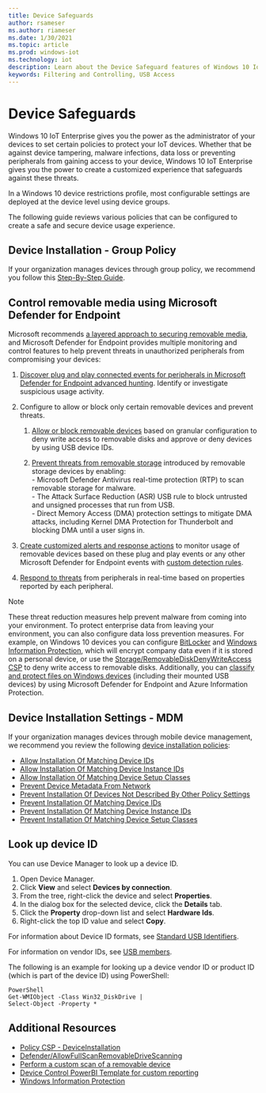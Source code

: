 ```yaml
---
title: Device Safeguards
author: rsameser
ms.author: riameser
ms.date: 1/30/2021
ms.topic: article
ms.prod: windows-iot
ms.technology: iot
description: Learn about the Device Safeguard features of Windows 10 IoT Enterprise.
keywords: Filtering and Controlling, USB Access
---
```


# Device Safeguards
Windows 10 IoT Enterprise gives you the power as the administrator of your devices to set certain policies to protect your IoT devices. Whether that be against device tampering, malware infections, data loss or preventing peripherals from gaining access to your device, Windows 10 IoT Enterprise gives you the power to create a customized experience that safeguards against these threats.

In a Windows 10 device restrictions profile, most configurable settings are deployed at the device level using device groups.

The following guide reviews various policies that can be configured to create a safe and secure device usage experience.

## Device Installation - Group Policy
If your organization manages devices through group policy, we recommend you follow this [Step-By-Step Guide](https://docs.microsoft.com/previous-versions/dotnet/articles/bb530324(v=msdn.10)).


## Control removable media using Microsoft Defender for Endpoint
Microsoft recommends [a layered approach to securing removable media](https://aka.ms/devicecontrolblog), and Microsoft Defender for Endpoint provides multiple monitoring and control features to help prevent threats in unauthorized peripherals from compromising your devices:

1. [Discover plug and play connected events for peripherals in Microsoft Defender for Endpoint advanced hunting](https://docs.microsoft.com/windows/security/threat-protection/device-control/control-usb-devices-using-intune#discover-plug-and-play-connected-events). Identify or investigate suspicious usage activity.

2. Configure to allow or block only certain removable devices and prevent threats.
    1. [Allow or block removable devices](https://docs.microsoft.com/windows/security/threat-protection/device-control/control-usb-devices-using-intune#allow-or-block-removable-devices) based on granular configuration to deny write access to removable disks and approve or deny devices by using USB device IDs.

    2. [Prevent threats from removable storage](https://docs.microsoft.com/windows/security/threat-protection/device-control/control-usb-devices-using-intune#prevent-threats-from-removable-storage) introduced by removable storage devices by enabling:  
           - Microsoft Defender Antivirus real-time protection (RTP) to scan removable storage for malware.  
           - The Attack Surface Reduction (ASR) USB rule to block untrusted and unsigned processes that run from USB.  
           - Direct Memory Access (DMA) protection settings to mitigate DMA attacks, including Kernel DMA Protection for Thunderbolt and blocking DMA until a user signs in.  
           
3. [Create customized alerts and response actions](https://docs.microsoft.com/windows/security/threat-protection/device-control/control-usb-devices-using-intune#create-customized-alerts-and-response-actions) to monitor usage of removable devices based on these plug and play events or any other Microsoft Defender for Endpoint events with [custom detection rules](https://docs.microsoft.com/windows/security/threat-protection/microsoft-defender-atp/custom-detection-rules).

4. [Respond to threats](https://docs.microsoft.com/windows/security/threat-protection/device-control/control-usb-devices-using-intune#respond-to-threats) from peripherals in real-time based on properties reported by each peripheral.

>[!Note]
>These threat reduction measures help prevent malware from coming into your environment. To protect enterprise data from leaving your environment, you can also configure data loss prevention measures. For example, on Windows 10 devices you can configure [BitLocker](https://docs.microsoft.com/windows/security/information-protection/bitlocker/bitlocker-overview) and [Windows Information Protection](https://docs.microsoft.com/windows/security/information-protection/windows-information-protection/create-wip-policy-using-intune-azure), which will encrypt company data even if it is stored on a personal device, or use the [Storage/RemovableDiskDenyWriteAccess CSP](https://docs.microsoft.com/windows/client-management/mdm/policy-csp-storage#storage-removablediskdenywriteaccess) to deny write access to removable disks. Additionally, you can [classify and protect files on Windows devices](https://docs.microsoft.com/windows/security/threat-protection/windows-defender-atp/information-protection-in-windows-overview) (including their mounted USB devices) by using Microsoft Defender for Endpoint and Azure Information Protection.


## Device Installation Settings - MDM
If your organization manages devices through mobile device management, we recommend you review the following [device installation policies](https://docs.microsoft.com/windows/client-management/mdm/policy-csp-deviceinstallation):

* [Allow Installation Of Matching Device IDs](https://docs.microsoft.com/windows/client-management/mdm/policy-csp-deviceinstallation#deviceinstallation-allowinstallationofmatchingdeviceids)
* [Allow Installation Of Matching Device Instance IDs](https://docs.microsoft.com/windows/client-management/mdm/policy-csp-deviceinstallation#deviceinstallation-allowinstallationofmatchingdeviceinstanceids)
* [Allow Installation Of Matching Device Setup Classes](https://docs.microsoft.com/windows/client-management/mdm/policy-csp-deviceinstallation#deviceinstallation-allowinstallationofmatchingdevicesetupclasses)
* [Prevent Device Metadata From Network](https://docs.microsoft.com/windows/client-management/mdm/policy-csp-deviceinstallation#deviceinstallation-preventdevicemetadatafromnetwork)
* [Prevent Installation Of Devices Not Described By Other Policy Settings](https://docs.microsoft.com/windows/client-management/mdm/policy-csp-deviceinstallation#deviceinstallation-preventinstallationofdevicesnotdescribedbyotherpolicysettings)
* [Prevent Installation Of Matching Device IDs](https://docs.microsoft.com/windows/client-management/mdm/policy-csp-deviceinstallation#deviceinstallation-preventinstallationofmatchingdeviceids)
* [Prevent Installation Of Matching Device Instance IDs](https://docs.microsoft.com/windows/client-management/mdm/policy-csp-deviceinstallation#deviceinstallation-preventinstallationofmatchingdeviceinstanceids)
* [Prevent Installation Of Matching Device Setup Classes](https://docs.microsoft.com/windows/client-management/mdm/policy-csp-deviceinstallation#deviceinstallation-preventinstallationofmatchingdevicesetupclasses)


## Look up device ID
You can use Device Manager to look up a device ID.

1. Open Device Manager.
2. Click **View** and select **Devices by connection**.
3. From the tree, right-click the device and select **Properties**.
4. In the dialog box for the selected device, click the **Details** tab.
5. Click the **Property** drop-down list and select **Hardware Ids**.
6. Right-click the top ID value and select **Copy**.

For information about Device ID formats, see [Standard USB Identifiers](https://docs.microsoft.com/windows-hardware/drivers/install/standard-usb-identifiers).

For information on vendor IDs, see [USB members](https://www.usb.org/members).

The following is an example for looking up a device vendor ID or product ID (which is part of the device ID) using PowerShell:
```
PowerShell
Get-WMIObject -Class Win32_DiskDrive |
Select-Object -Property *
```

## Additional Resources  
* [Policy CSP - DeviceInstallation](https://docs.microsoft.com/windows/client-management/mdm/policy-csp-deviceinstallation)
* [Defender/AllowFullScanRemovableDriveScanning](https://docs.microsoft.com/windows/client-management/mdm/policy-csp-defender#defender-allowfullscanremovabledrivescanning)
* [Perform a custom scan of a removable device](https://aka.ms/scanusb)
* [Device Control PowerBI Template for custom reporting](https://github.com/microsoft/MDATP-PowerBI-Templates)
* [Windows Information Protection](https://docs.microsoft.com/windows/security/information-protection/windows-information-protection/create-wip-policy-using-intune-azure)
